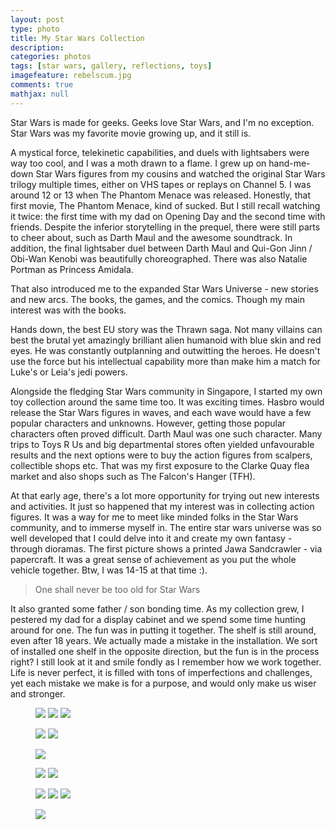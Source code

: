 ```yaml
---
layout: post
type: photo
title: My Star Wars Collection
description:
categories: photos
tags: [star wars, gallery, reflections, toys]
imagefeature: rebelscum.jpg
comments: true
mathjax: null
---
```

Star Wars is made for geeks. Geeks love Star Wars, and I'm no exception. Star Wars was my favorite movie growing up, and it still is.

A mystical force, telekinetic capabilities, and duels with lightsabers were way too cool, and I was a moth drawn to a flame. I grew up on hand-me-down Star Wars figures from my cousins and watched the original Star Wars trilogy multiple times, either on VHS tapes or replays on Channel 5. I was around 12 or 13 when The Phantom Menace was released. Honestly, that first movie, The Phantom Menace, kind of sucked. But I still recall watching it twice: the first time with my dad on Opening Day and the second time with friends. Despite the inferior storytelling in the prequel, there were still parts to cheer about, such as Darth Maul and the awesome soundtrack. In addition, the final lightsaber duel between Darth Maul and Qui-Gon Jinn / Obi-Wan Kenobi was beautifully choreographed. There was also Natalie Portman as Princess Amidala.

That also introduced me to the expanded Star Wars Universe - new stories and new arcs. The books, the games, and the comics. Though my main interest was with the books.

Hands down, the best EU story was the Thrawn saga. Not many villains can best the brutal yet amazingly brilliant alien humanoid with blue skin and red eyes. He was constantly outplanning and outwitting the heroes. He doesn't use the force but his intellectual capability more than make him a match for Luke's or Leia's jedi powers.

Alongside the fledging Star Wars community in Singapore, I started my own toy collection around the same time too. It was exciting times. Hasbro would release the Star Wars figures in waves, and each wave would have a few popular characters and unknowns. However, getting those popular characters often proved difficult. Darth Maul was one such character. Many trips to Toys R Us and big departmental stores often yielded unfavourable results and the next options were to buy the action figures from scalpers, collectible shops etc. That was my first exposure to the Clarke Quay flea market and also shops such as The Falcon's Hanger (TFH).

At that early age, there's a lot more opportunity for trying out new interests and activities. It just so happened that my interest was in collecting action figures. It was a way for me to meet like minded folks in the Star Wars community, and to immerse myself in. The entire star wars universe was so well developed that I could delve into it and create my own fantasy - through dioramas. The first picture shows a printed Jawa Sandcrawler - via papercraft. It was a great sense of achievement as you put the whole vehicle together. Btw, I was 14-15 at that time :).

> One shall never be too old for Star Wars

It also granted some father / son bonding time. As my collection grew, I pestered my dad for a display cabinet and we spend some time hunting around for one. The fun was in putting it together. The shelf is still around, even after 18 years. We actually made a mistake in the installation. We sort of installed one shelf in the opposite direction, but the fun is in the process right? I still look at it and smile fondly as I remember how we work together. Life is never perfect, it is filled with tons of imperfections and challenges, yet each mistake we make is for a purpose, and would only make us wiser and stronger.

<figure class="third">
	<a href="https://lh5.googleusercontent.com/-IPP7ZY000WU/UA1zKdebI_I/AAAAAAAAKd4/B75h0TZczAA/w2048-no/weee%2B016.jpg"><img src="https://lh5.googleusercontent.com/-IPP7ZY000WU/UA1zKdebI_I/AAAAAAAAKd4/B75h0TZczAA/w600-no/weee%2B016.jpg"></a>
	<a href="https://lh6.googleusercontent.com/-q-U24qTM648/UA1zb4yAoVI/AAAAAAAA5jQ/p-TqcdCKlSQ/w2048-no/weee%2B023.jpg"><img src="https://lh6.googleusercontent.com/-q-U24qTM648/UA1zb4yAoVI/AAAAAAAA5jQ/p-TqcdCKlSQ/w600-no/weee%2B023.jpg"></a>
	<a href="http://1.bp.blogspot.com/_m5e8Pqc8k3c/RbN_18sgUJI/AAAAAAAAACI/CV0eYTjNpBQ/s1600/weee+048.jpg"><img src="http://1.bp.blogspot.com/_m5e8Pqc8k3c/RbN_18sgUJI/AAAAAAAAACI/CV0eYTjNpBQ/s600/weee+048.jpg"></a>
</figure>
<figure class="half">
	<a href="http://3.bp.blogspot.com/_m5e8Pqc8k3c/RbOBYcsgULI/AAAAAAAAACY/9wE_3GSuKHs/s1600/weee+024.jpg"><img src="http://3.bp.blogspot.com/_m5e8Pqc8k3c/RbOBYcsgULI/AAAAAAAAACY/9wE_3GSuKHs/s600/weee+024.jpg"></a>
	<a href="http://4.bp.blogspot.com/_m5e8Pqc8k3c/RbOCxssgUMI/AAAAAAAAACg/tHV1AxaCddI/s1600/weee+034.jpg"><img src="http://4.bp.blogspot.com/_m5e8Pqc8k3c/RbOCxssgUMI/AAAAAAAAACg/tHV1AxaCddI/s600/weee+034.jpg"></a>
</figure>
<figure>
	<a href="http://4.bp.blogspot.com/_m5e8Pqc8k3c/RbOGtssgUQI/AAAAAAAAADQ/SoRZGGH7664/s1600/weee+036.jpg"><img src="http://4.bp.blogspot.com/_m5e8Pqc8k3c/RbOGtssgUQI/AAAAAAAAADQ/SoRZGGH7664/s800/weee+036.jpg"></a>
</figure>
<figure class="half">
	<a href="http://1.bp.blogspot.com/_m5e8Pqc8k3c/RbOEX8sgUOI/AAAAAAAAADA/wE1_xxL_psw/s1600/weee+020.jpg"><img src="http://1.bp.blogspot.com/_m5e8Pqc8k3c/RbOEX8sgUOI/AAAAAAAAADA/wE1_xxL_psw/s600/weee+020.jpg"></a>
	<a href="http://2.bp.blogspot.com/_m5e8Pqc8k3c/RbODwMsgUNI/AAAAAAAAAC4/3M38f10-6iY/s1600/weee+039.jpg"><img src="http://2.bp.blogspot.com/_m5e8Pqc8k3c/RbODwMsgUNI/AAAAAAAAAC4/3M38f10-6iY/s600/weee+039.jpg"></a>
</figure>
<figure class="third">
	<a href="http://3.bp.blogspot.com/_m5e8Pqc8k3c/RbOKvcsgUUI/AAAAAAAAAEA/Xp1CzngMO6A/s1600/weee+051.jpg"><img src="http://3.bp.blogspot.com/_m5e8Pqc8k3c/RbOKvcsgUUI/AAAAAAAAAEA/Xp1CzngMO6A/s600/weee+051.jpg"></a>
	<a href="http://4.bp.blogspot.com/_m5e8Pqc8k3c/RbOKEssgUTI/AAAAAAAAAD4/i7b_7hKwGdQ/s1600/weee+043.jpg"><img src="http://4.bp.blogspot.com/_m5e8Pqc8k3c/RbOKEssgUTI/AAAAAAAAAD4/i7b_7hKwGdQ/s600/weee+043.jpg"></a>
	<a href="http://4.bp.blogspot.com/_m5e8Pqc8k3c/RbOJYssgUSI/AAAAAAAAADw/UlBvPvY5U8I/s1600/weee+055.jpg"><img src="http://4.bp.blogspot.com/_m5e8Pqc8k3c/RbOJYssgUSI/AAAAAAAAADw/UlBvPvY5U8I/s600/weee+055.jpg"></a>
</figure>
<figure>
	<a href="http://3.bp.blogspot.com/_m5e8Pqc8k3c/RbOItcsgURI/AAAAAAAAADo/BLMtKWaPvpE/s1600/weee+047.jpg"><img src="http://3.bp.blogspot.com/_m5e8Pqc8k3c/RbOItcsgURI/AAAAAAAAADo/BLMtKWaPvpE/s800/weee+047.jpg"></a>
</figure>

